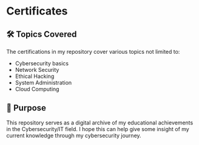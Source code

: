 # Certificates

## 🛠️ Topics Covered
The certifications in my repository cover various topics not limited to:
- Cybersecurity basics
- Network Security
- Ethical Hacking
- System Administration
- Cloud Computing



## 📄 Purpose
This repository serves as a digital archive of my educational achievements in the Cybersecurity/IT field. I hope this can help give some insight of my current knowledge through my cybersecurity journey. 
